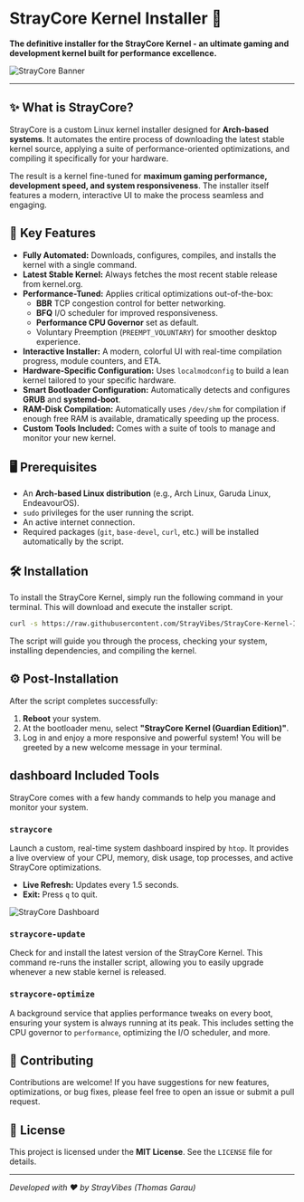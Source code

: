 # StrayCore Kernel Installer 🚀

**The definitive installer for the StrayCore Kernel - an ultimate gaming and development kernel built for performance excellence.**

![StrayCore Banner](https://raw.githubusercontent.com/StrayVibes/StrayCore-Kernel-Installer/main/assets/StrayCoreBanner.png) 

---

## ✨ What is StrayCore?

StrayCore is a custom Linux kernel installer designed for **Arch-based systems**. It automates the entire process of downloading the latest stable kernel source, applying a suite of performance-oriented optimizations, and compiling it specifically for your hardware.

The result is a kernel fine-tuned for **maximum gaming performance, development speed, and system responsiveness**. The installer itself features a modern, interactive UI to make the process seamless and engaging.

## 🌟 Key Features

-   **Fully Automated:** Downloads, configures, compiles, and installs the kernel with a single command.
-   **Latest Stable Kernel:** Always fetches the most recent stable release from kernel.org.
-   **Performance-Tuned:** Applies critical optimizations out-of-the-box:
    -   **BBR** TCP congestion control for better networking.
    -   **BFQ** I/O scheduler for improved responsiveness.
    -   **Performance CPU Governor** set as default.
    -   Voluntary Preemption (`PREEMPT_VOLUNTARY`) for smoother desktop experience.
-   **Interactive Installer:** A modern, colorful UI with real-time compilation progress, module counters, and ETA.
-   **Hardware-Specific Configuration:** Uses `localmodconfig` to build a lean kernel tailored to your specific hardware.
-   **Smart Bootloader Configuration:** Automatically detects and configures **GRUB** and **systemd-boot**.
-   **RAM-Disk Compilation:** Automatically uses `/dev/shm` for compilation if enough free RAM is available, dramatically speeding up the process.
-   **Custom Tools Included:** Comes with a suite of tools to manage and monitor your new kernel.

## 🖥️ Prerequisites

-   An **Arch-based Linux distribution** (e.g., Arch Linux, Garuda Linux, EndeavourOS).
-   `sudo` privileges for the user running the script.
-   An active internet connection.
-   Required packages (`git`, `base-devel`, `curl`, etc.) will be installed automatically by the script.

## 🛠️ Installation

To install the StrayCore Kernel, simply run the following command in your terminal. This will download and execute the installer script.

```bash
curl -s https://raw.githubusercontent.com/StrayVibes/StrayCore-Kernel-Installer/main/install.sh | bash
```

The script will guide you through the process, checking your system, installing dependencies, and compiling the kernel.

## ⚙️ Post-Installation

After the script completes successfully:

1.  **Reboot** your system.
2.  At the bootloader menu, select **"StrayCore Kernel (Guardian Edition)"**.
3.  Log in and enjoy a more responsive and powerful system! You will be greeted by a new welcome message in your terminal.

##  dashboard Included Tools

StrayCore comes with a few handy commands to help you manage and monitor your system.

### `straycore`
Launch a custom, real-time system dashboard inspired by `htop`. It provides a live overview of your CPU, memory, disk usage, top processes, and active StrayCore optimizations.

-   **Live Refresh:** Updates every 1.5 seconds.
-   **Exit:** Press `q` to quit.

![StrayCore Dashboard](https://raw.githubusercontent.com/StrayVibes/StrayCore-Kernel-Installer/main/assets/StrayCoreDashboard.png)
<!-- You can replace this URL with a screenshot of your dashboard -->

### `straycore-update`
Check for and install the latest version of the StrayCore Kernel. This command re-runs the installer script, allowing you to easily upgrade whenever a new stable kernel is released.

### `straycore-optimize`
A background service that applies performance tweaks on every boot, ensuring your system is always running at its peak. This includes setting the CPU governor to `performance`, optimizing the I/O scheduler, and more.

## 🤝 Contributing

Contributions are welcome! If you have suggestions for new features, optimizations, or bug fixes, please feel free to open an issue or submit a pull request.

## 📜 License

This project is licensed under the **MIT License**. See the `LICENSE` file for details.

---

*Developed with ❤️ by StrayVibes (Thomas Garau)*
